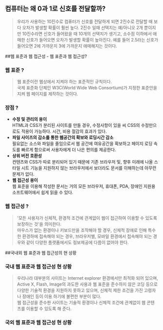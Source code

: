 ## 컴퓨터는 왜 0과 1로 신호를 전달할까?
> 우리가 사용하는 10진수로 컴퓨터가 신호를 전달하게 되면 2진수로 전달할 때 보다 오차가 발생할 확률이 훨씬 높다. 2진수 일때 선택지는 예/아니오 2개 뿐이지만 10진수라면 신호가 들어왔을 때 10개의 선택지가 생기고, 소수점 이하에서 애매한 신호가 들어오면 오차가 발생할 확률이 높아진다.
> 예를 들어 2.5라는 신호가 들어오면 2에 가까운지 3에 가까운지 애매해지는 것이다.


##웹 표준과 웹 접근성 - 웹 표준과 웹 접근성?

### 웹 표준 ?
> 웹 표준이란 웹상에서 지켜야 하는 표준적인 규칙이다.  
> 국제 표준화 단체인 W3C(World Wide Web Consortium)가 지정한 표준안을 지켜 웹 페이지를 제작하는 것이다.  

### 장점 ?
* **수정 및 관리의 용이**  
HTML과 CSS가 분리된 사이트를 만들 경우, 수정사항이 있을 씨 CSS의 수정만으로도 적용이 가능하다. 시간, 비용 절감의 효과가 있다.  
* **파일 사이즈의 감소를 통한 웹공간의 확보와 로딩시간 감소**  
필요없는 소스와 파일을 줄임으로서 웹 공간에 여유공간을 확보하고 페이지 로딩 속도를 빠르게 함으로써 사용자에게 더 나은 편의를 제공한다.  
* **상위 버전 호환성**  
컨텐츠와 CSS가 따로 분리되어 있기 때문에 기존 브라우저 및, 향후 미래에 나올 스타일 시트 기능을 지원하지 않는 브라우저에서 보더라도 문서를 이해하는데 아무런 문제가 없다.  
* **웹 접근성 용이**  
웹 표준을 이용해 작성한 문서는 거의 모든 브라우저, 휴대폰, PDA, 장애인 지원용 소프트웨어에서 쉽게 읽을 수 있다.  

### 웹 접근성 ?
> '모든 사용자가 신체적, 환경적 조건에 관계없이 웹이 접근하여 이용할 수 있도록 보장하는 것'을 의미한다.   
> 마우스가 없는 환경이나 키보드만을 조작해야 할 경우, 신체적 장애로 인해 특수한 환경하에 접속해야 되는 경우, 브라우저별, 모바일 환경에서 접속해야 되는 경우와 같이 다양한 플랫폼에서도 정보제공에 다름이 없어야 한다.    


##국내외 웹 표준과 웹 접근성의 현 상황
### 국내 웹 표준과 웹 접근성 현 상황
> 우리나라 대부분의 사이트는 Internet explorer 환경에서만 최적화 되어 있으며, Active X, Flash, Image의 과도한 사용과 웹 표준을 준수하지 않은 코딩 등으로 다양한 기술적 환경을 지원하지 못하고 있으며, 신체적 제한 조건을 가진 고령자나 장애인 등이 이용 하기에 불편한 부분이 많다.  
> 웹 접근성을 준수한 사이트는 기술적 환경이나 신체적 조건에 관계없이 웹 콘텐츠를 이용할 수 있도록 해 준다.  

### 국외 웹 표준과 웹 접근성 현 상황
> 